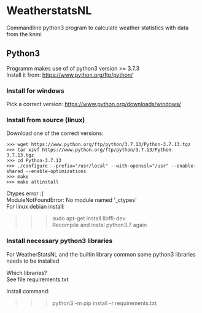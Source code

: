 # WeatherstatsNL

Commandline python3 program to calculate weather statistics with data from the knmi  

## Python3
Programm makes use of of python3 version >= 3.7.3  
Install it from: https://www.python.org/ftp/python/  

### Install for windows
Pick a correct version: https://www.python.org/downloads/windows/  

### Install from source (linux)
Download one of the correct versions:  
```
>>> wget https://www.python.org/ftp/python/3.7.13/Python-3.7.13.tgz  
>>> tar xzvf https://www.python.org/ftp/python/3.7.13/Python-3.7.13.tgz  
>>> cd Python-3.7.13  
>>> ./configure --prefix="/usr/local" --with-openssl="/usr" --enable-shared --enable-optimizations  
>>> make  
>>> make altinstall  
```
Ctypes error :(  
ModuleNotFoundError: No module named '\_ctypes'  
For linux debian install:  
>>> sudo apt-get install libffi-dev  
Recompile and instal python3.7 again  
  
### Install necessary python3 libraries  
For WeatherStatsNL and the builtin library common some python3 libraries needs to be installed    
  
Which libraries?  
See file requirements.txt  
  
Install command: 
>>> python3 -m pip install -r requirements.txt  

